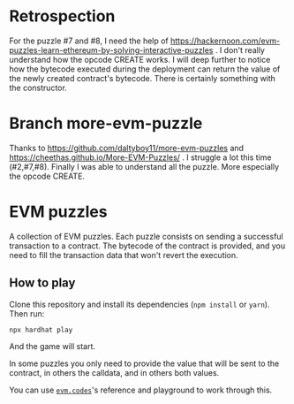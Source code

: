 # Retrospection

For the puzzle #7 and #8, I need the help of https://hackernoon.com/evm-puzzles-learn-ethereum-by-solving-interactive-puzzles .  I don't really understand how the opcode CREATE works. I will  deep further to notice how the bytecode executed during the deployment can return the value of the newly created contract's bytecode. There is certainly something with the constructor.

# Branch more-evm-puzzle

Thanks to https://github.com/daltyboy11/more-evm-puzzles and https://cheethas.github.io/More-EVM-Puzzles/ . I struggle a lot this time (#2,#7,#8). Finally I was able to understand all the puzzle. More especially the opcode CREATE.

# EVM puzzles

A collection of EVM puzzles. Each puzzle consists on sending a successful transaction to a contract. The bytecode of the contract is provided, and you need to fill the transaction data that won't revert the execution.

## How to play

Clone this repository and install its dependencies (`npm install` or `yarn`). Then run:

```
npx hardhat play
```

And the game will start.

In some puzzles you only need to provide the value that will be sent to the contract, in others the calldata, and in others both values.

You can use [`evm.codes`](https://www.evm.codes/)'s reference and playground to work through this.
